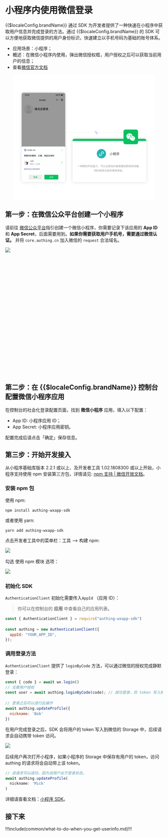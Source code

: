 # 小程序内使用微信登录

<LastUpdated/>

{{$localeConfig.brandName}}  通过 SDK 为开发者提供了一种快速在小程序中获取用户信息并完成登录的方法。通过 {{$localeConfig.brandName}}  的 SDK 可以方便地获取微信提供的用户身份标识，快速建立以手机号码为基础的账号体系。

- 应用场景：小程序；
- 概述：在微信小程序内使用，弹出微信授权框，用户授权之后可以获取当前用户的信息；
- 查看[微信官方文档](https://developers.weixin.qq.com/miniprogram/dev/framework/open-ability/login.html)

<img src="./images/wechat-mini-program-login.png" height="400px" style="display:block;margin: 0 auto;"/>

## 第一步：在微信公众平台创建一个小程序

请前往 [微信公众平台](https://mp.weixin.qq.com/wxopen/waregister?action=step1&token=&lang=zh_CN)指引创建一个微信小程序，你需要记录下该应用的 **App ID** 和 **App Secret**，后面需要用到。**如果你需要获取用户手机号，需要通过微信认证。** 并将 `core.authing.cn` 加入微信的 `request` 合法域名。

<img src="~@imagesZhCn/reference/config-request-valid-domain.png" height="400px" style="display:block;margin: 0 auto;">

## 第二步：在 {{$localeConfig.brandName}} 控制台配置微信小程序应用

在控制台的社会化登录配置页面，找到 **微信小程序** 应用，填入以下配置：

- App ID: 小程序应用 ID；
- App Secret: 小程序应用密钥。

配置完成后请点击「确定」保存信息。

## 第三步：开始开发接入

从小程序基础库版本 2.2.1 或以上、及开发者工具 1.02.1808300 或以上开始，小程序支持使用 npm 安装第三方包，详情请见: [npm 支持 | 微信开放文档](https://developers.weixin.qq.com/miniprogram/dev/devtools/npm.html)。

### 安装 npm 包

使用 npm:

```
npm install authing-wxapp-sdk
```
    
或者使用 yarn:

```
yarn add authing-wxapp-sdk
```

点击开发者工具中的菜单栏：工具 --> 构建 npm:

<img src="~@imagesZhCn/reference/wxmp-npm.png" height="400px">

勾选 使用 npm 模块 选项：

![](~@imagesZhCn/reference/wxmp-npm2.png)

### 初始化 SDK

`AuthenticationClient` 初始化需要传入`AppId` （应用 ID）：

> 你可以在控制台的 **应用** 中查看自己的应用列表。

```js
const { AuthenticationClient } = require("authing-wxapp-sdk")

const authing = new AuthenticationClient({
  appId: "YOUR_APP_ID",
});
```


### 调用登录方法

`AuthenticationClient` 提供了 `loginByCode` 方法，可以通过微信的授权完成静默登录：

```javascript
const { code } = await wx.login()
// 无需用户授权
const user = await authing.loginByCode(code); // 成功登录，将 token 写入微信 Storage

// 登录之后可以进行此操作
await authing.updateProfile({
  nickname: 'Bob'
})
```

在用户完成登录之后，SDK 会将用户的 token 写入到微信的 Storage 中，后续请求会自动携带 token 访问。

![](~@imagesZhCn/reference/20201112165637.png)

后续用户再次打开小程序，如果小程序的 Storage 中保存有用户的 token，访问 authing 的请求将会自动带上该 token。

```javascript
// 该请求可以成功，因为该用户出于登录状态。
await authing.updateProfile(
  nickname: 'Mick'
)
```

详细请查看文档：[小程序 SDK](/reference-new/sdk-for-wxapp.md)。

## 接下来

!!!include(common/what-to-do-when-you-get-userinfo.md)!!!
